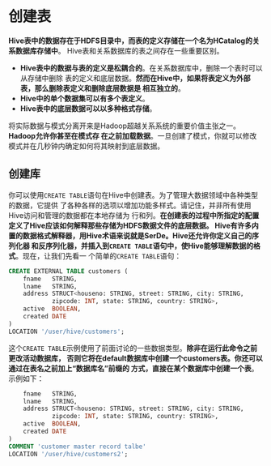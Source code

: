 创建表
================================================================================
**Hive表中的数据存在于HDFS目录中，而表的定义存储在一个名为HCatalog的关系数据库存储中**。
Hive表和关系数据库的表之间存在一些重要区别。
+ **Hive表中的数据与表的定义是松耦合的**。在关系数据库中，删除一个表时可以从存储中删除
表的定义和底层数据。**然而在Hive中，如果将表定义为外部表，那么删除表定义和删除底层数据是
相互独立的**。
+ **Hive中的单个数据集可以有多个表定义**。
+ **Hive表中的底层数据可以以多种格式存储**。

将实际数据与模式分离开来是Hadoop超越关系系统的重要价值主张之一。**Hadoop允许你甚至在模式存
在之前加载数据**。一旦创建了模式，你就可以修改模式并在几秒钟内确定如何将其映射到底层数据。

## 创建库
你可以使用`CREATE TABLE`语句在Hive中创建表。为了管理大数据领域中各种类型的数据，它提供
了各种各样的选项以增加功能多样式。请记住，并非所有使用Hive访问和管理的数据都在本地存储为
行和列。**在创建表的过程中所指定的配置定义了Hive应该如何解释那些存储为HDFS数据文件的底层数据。
Hive有许多内置的数据格式解释器，用Hive术语来说就是SerDe。Hive还允许你定义自己的序列化器
和反序列化器，并插入到`CREATE TABLE`语句中，使Hive能够理解数据的格式**。现在，让我们先看一
个简单的`CREATE TABLE`语句：
```sql
CREATE EXTERNAL TABLE customers (
	fname	STRING,
	lname	STRING,
	address	STRUCT<houseno: STRING, street: STRING, city: STRING, 
			zipcode: INT, state: STRING, country: STRING>,
	active	BOOLEAN,
	created	DATE
)
LOCATION '/user/hive/customers';
```
这个`CREATE TABLE`示例使用了前面讨论的一些数据类型。**除非在运行此命令之前更改活动数据库，
否则它将在default数据库中创建一个customers表。你还可以通过在表名之前加上“数据库名”前缀的
方式，直接在某个数据库中创建一个表**。示例如下：
```sql
	fname	STRING,
	lname	STRING,
	address	STRUCT<houseno: STRING, street: STRING, city: STRING, 
			zipcode: INT, state: STRING, country: STRING>,
	active	BOOLEAN,
	created	DATE
)
COMMENT 'customer master record talbe'
LOCATION '/user/hive/customers2';
```

